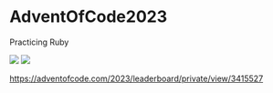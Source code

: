 # AdventOfCode2023
Practicing Ruby

![](https://img.shields.io/badge/stars%20⭐-26-yellow)
![](https://img.shields.io/badge/days%20completed-13-red)

https://adventofcode.com/2023/leaderboard/private/view/3415527

